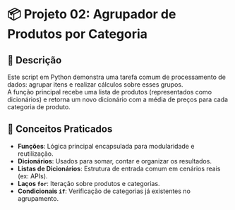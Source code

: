 # 📦 Projeto 02: Agrupador de Produtos por Categoria

## 📝 Descrição

Este script em Python demonstra uma tarefa comum de processamento de dados: agrupar itens e realizar cálculos sobre esses grupos.  
A função principal recebe uma lista de produtos (representados como dicionários) e retorna um novo dicionário com a média de preços para cada categoria de produto.

## 🚀 Conceitos Praticados

- **Funções**: Lógica principal encapsulada para modularidade e reutilização.
- **Dicionários**: Usados para somar, contar e organizar os resultados.
- **Listas de Dicionários**: Estrutura de entrada comum em cenários reais (ex: APIs).
- **Laços `for`**: Iteração sobre produtos e categorias.
- **Condicionais `if`**: Verificação de categorias já existentes no agrupamento.